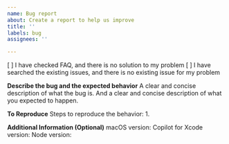 ```yaml
---
name: Bug report
about: Create a report to help us improve
title: ''
labels: bug
assignees: ''

---
```


[ ] I have checked FAQ, and there is no solution to my problem
[ ] I have searched the existing issues, and there is no existing issue for my problem 

**Describe the bug and the expected behavior**
A clear and concise description of what the bug is. And a clear and concise description of what you expected to happen.

**To Reproduce**
Steps to reproduce the behavior:
1.

**Additional Information (Optional)**
macOS version: 
Copilot for Xcode version:
Node version:
